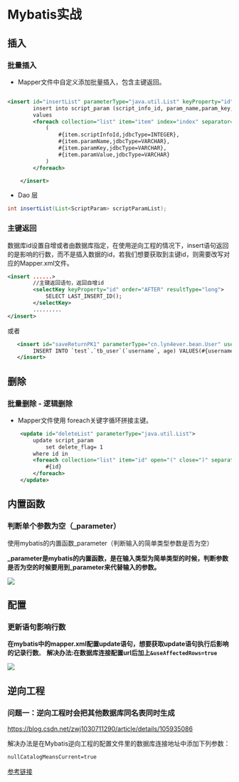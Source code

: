 # Mybatis实战

## 插入

### 批量插入

- Mapper文件中自定义添加批量插入，包含主键返回。

```xml

<insert id="insertList" parameterType="java.util.List" keyProperty="id" useGeneratedKeys="true">
        insert into script_param (script_info_id, param_name,param_key, param_value)
        values
        <foreach collection="list" item="item" index="index" separator=",">
            (
                #{item.scriptInfoId,jdbcType=INTEGER},
                #{item.paramName,jdbcType=VARCHAR},
                #{item.paramKey,jdbcType=VARCHAR},
                #{item.paramValue,jdbcType=VARCHAR}
            )
        </foreach>

    </insert>
```

- Dao 层

```java
int insertList(List<ScriptParam> scriptParamList);
```

### 主键返回

数据库id设置自增或者由数据库指定，在使用逆向工程的情况下，insert语句返回的是影响的行数，而不是插入数据的id，若我们想要获取到主键id，则需要改写对应的Mapper.xml文件。

```xml
<insert ......>
		//主键返回语句，返回自增id
		<selectKey keyProperty="id" order="AFTER" resultType="long">
			SELECT LAST_INSERT_ID();
		</selectKey>
		.........
</insert>
```

或者

```xml
   <insert id="saveReturnPK1" parameterType="cn.lyn4ever.bean.User" useGeneratedKeys="true" keyProperty="id">
        INSERT INTO `test`.`tb_user`(`username`, age) VALUES(#{username}, #{age})
   </insert>
```









## 删除

### 批量删除 - 逻辑删除

- Mapper文件使用 foreach关键字循环拼接主键。

```xml
    <update id="deleteList" parameterType="java.util.List">
        update script_param
            set delete_flag= 1
        where id in
        <foreach collection="list" item="id" open="(" close=")" separator=",">
            #{id}
        </foreach>
    </update>
```



## 内置函数

### 判断单个参数为空（_parameter）

使用mybatis的内置函数_parameter（判断输入的简单类型参数是否为空）

**_parameter是mybatis的内置函数，是在输入类型为简单类型的时候，判断参数是否为空的时候要用到_parameter来代替输入的参数。**

![](https://cdn.jsdelivr.net/gh/AlbertYang0801/pic-bed@main/img/20210707175009.png)



## 配置

### 更新语句影响行数

**在mybatis中的mapper.xml配置update语句，想要获取update语句执行后影响的记录行数**。
**解决办法:在数据库连接配置url后加上`&useAffectedRows=true`**

![](https://cdn.jsdelivr.net/gh/AlbertYang0801/pic-bed@main/img/20210707175707.png)





## 逆向工程

### 问题一：逆向工程时会把其他数据库同名表同时生成

https://blog.csdn.net/zwj1030711290/article/details/105935086

解决办法是在Mybatis逆向工程的配置文件里的数据库连接地址中添加下列参数：

```xml
nullCatalogMeansCurrent=true
```

[参考链接](https://blog.csdn.net/zwj1030711290/article/details/105935086)



